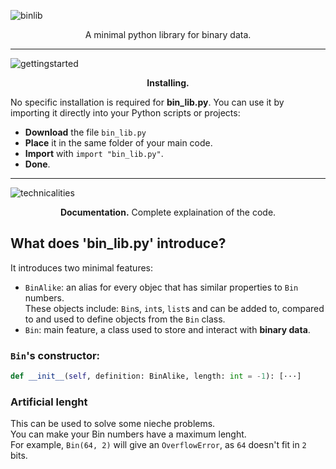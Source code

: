 ![binlib](https://github.com/nonn-a/bin_lib.py/assets/86384221/a3784e9d-9359-4039-94f9-9f12d15a8391)

<p align="center">
A minimal python library for binary data.  
</p>

---

![gettingstarted](https://github.com/nonn-a/bin_lib.py/assets/86384221/71e402fd-b1c7-41ba-a788-536125636d01)

<p align="center">
<strong>Installing.</strong>
</p>

No specific installation is required for **bin_lib.py**. You can use it by importing it directly into your Python scripts or projects:
* **Download** the file `bin_lib.py`
* **Place** it in the same folder of your main code.
* **Import** with `import "bin_lib.py"`.
* **Done**.

---

![technicalities](https://github.com/nonn-a/bin_lib.py/assets/86384221/f84e4219-5da6-4786-948d-60babe45ecf7)

<p align="center">
<strong>Documentation.</strong> Complete explaination of the code.
</p>

## What does 'bin_lib.py' introduce?

It introduces two minimal features:
* `BinAlike`: an alias for every objec that has similar properties to `Bin` numbers.  
These objects include: `Bin`s, `int`s, `list`s and can be added to, compared to and used to define objects from the `Bin` class.
* `Bin`: main feature, a class used to store and interact with **binary data**.

### `Bin`'s constructor:
```py
def __init__(self, definition: BinAlike, length: int = -1): [···]
```

### **Artificial lenght**
This can be used to solve some nieche problems.  
You can make your Bin numbers have a maximum lenght.  
For example, `Bin(64, 2)` will give an `OverflowError`, as `64` doesn't fit in `2` bits.
